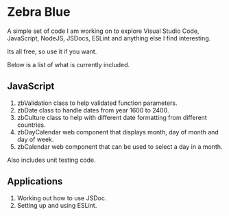# Zebra Blue

A simple set of code I am working on to explore Visual Studio Code, JavaScript, NodeJS, JSDocs, ESLint and anything
else I find interesting.

Its all free, so use it if you want.

Below is a list of what is currently included.

JavaScript
----------
1. zbValidation class to help validated function parameters.
2. zbDate class to handle dates from year 1600 to 2400.
3. zbCulture class to help with different date formatting from different countries.
4. zbDayCalendar web component that displays month, day of month and day of week.
5. zbCalendar web component that can be used to select a day in a month.

Also includes unit testing code.

Applications
------------

1. Working out how to use JSDoc.
2. Setting up and using ESLint.
